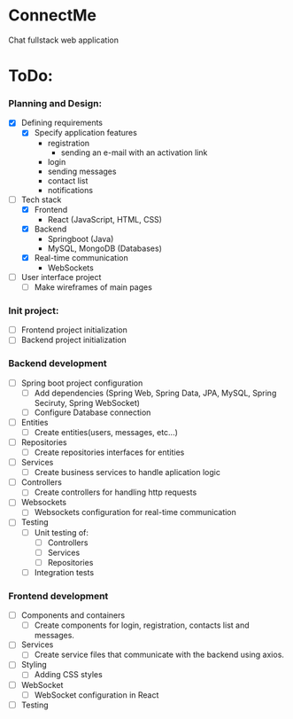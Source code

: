 # ConnectMe
Chat fullstack web application

# ToDo:
### Planning and Design:
- [x] Defining requirements
  - [x] Specify application features
    - registration
      - sending an e-mail with an activation link
    - login
    - sending messages
    - contact list
    - notifications

- [ ] Tech stack
  - [x] Frontend
    - React (JavaScript, HTML, CSS)
  - [x] Backend
    - Springboot (Java)
    - MySQL, MongoDB (Databases)
  - [x] Real-time communication
    - WebSockets
- [ ] User interface project
  - [ ] Make wireframes of main pages

### Init project:
- [ ] Frontend project initialization
- [ ] Backend project initialization

### Backend development
- [ ] Spring boot project configuration
  - [ ] Add dependencies (Spring Web, Spring Data, JPA, MySQL, Spring Seciruty, Spring WebSocket)
  - [ ] Configure Database connection
- [ ] Entities
  - [ ] Create entities(users, messages, etc...)
- [ ] Repositories
  - [ ] Create repositories interfaces for entities
- [ ] Services
  - [ ] Create business services to handle aplication logic
- [ ] Controllers
  - [ ] Create controllers for handling http requests
- [ ] Websockets
  - [ ] Websockets configuration for real-time communication
- [ ] Testing
  - [ ] Unit testing of:
    - [ ] Controllers
    - [ ] Services
    - [ ] Repositories
  - [ ] Integration tests
  
### Frontend development
- [ ] Components and containers
  - [ ] Create components for login, registration, contacts list and messages.
- [ ] Services
  - [ ] Create service files that communicate with the backend using axios.
- [ ] Styling
  - [ ] Adding CSS styles
- [ ] WebSocket
  - [ ] WebSocket configuration in React
- [ ] Testing
